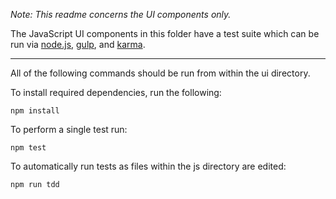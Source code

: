 *Note: This readme concerns the UI components only.*

The JavaScript UI components in this folder have a test suite which can be run via [node.js](http://nodejs.org/), [gulp](http://gulpjs.com/), and [karma](http://karma-runner.github.io/0.12/index.html).

---

All of the following commands should be run from within the ui directory.

To install required dependencies, run the following:
```
npm install
```

To perform a single test run:
```
npm test
```

To automatically run tests as files within the js directory are edited:
```
npm run tdd
```
